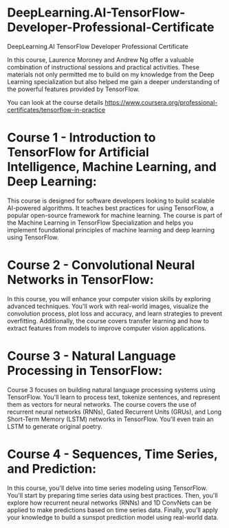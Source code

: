 # DeepLearning.AI-TensorFlow-Developer-Professional-Certificate
DeepLearning.AI TensorFlow Developer Professional Certificate

In this course, Laurence Moroney and Andrew Ng offer a valuable combination of instructional sessions and practical activities. These materials not only permitted me to build on my knowledge from the Deep Learning specialization but also helped me gain a deeper understanding of the powerful features provided by TensorFlow.

You can look at the course details https://www.coursera.org/professional-certificates/tensorflow-in-practice

# Course 1 - Introduction to TensorFlow for Artificial Intelligence, Machine Learning, and Deep Learning:
This course is designed for software developers looking to build scalable AI-powered algorithms. It teaches best practices for using TensorFlow, a popular open-source framework for machine learning. The course is part of the Machine Learning in TensorFlow Specialization and helps you implement foundational principles of machine learning and deep learning using TensorFlow.

# Course 2 - Convolutional Neural Networks in TensorFlow:
In this course, you will enhance your computer vision skills by exploring advanced techniques. You'll work with real-world images, visualize the convolution process, plot loss and accuracy, and learn strategies to prevent overfitting. Additionally, the course covers transfer learning and how to extract features from models to improve computer vision applications.

# Course 3 - Natural Language Processing in TensorFlow:
Course 3 focuses on building natural language processing systems using TensorFlow. You'll learn to process text, tokenize sentences, and represent them as vectors for neural networks. The course covers the use of recurrent neural networks (RNNs), Gated Recurrent Units (GRUs), and Long Short-Term Memory (LSTM) networks in TensorFlow. You'll even train an LSTM to generate original poetry.

# Course 4 - Sequences, Time Series, and Prediction:
In this course, you'll delve into time series modeling using TensorFlow. You'll start by preparing time series data using best practices. Then, you'll explore how recurrent neural networks (RNNs) and 1D ConvNets can be applied to make predictions based on time series data. Finally, you'll apply your knowledge to build a sunspot prediction model using real-world data.


